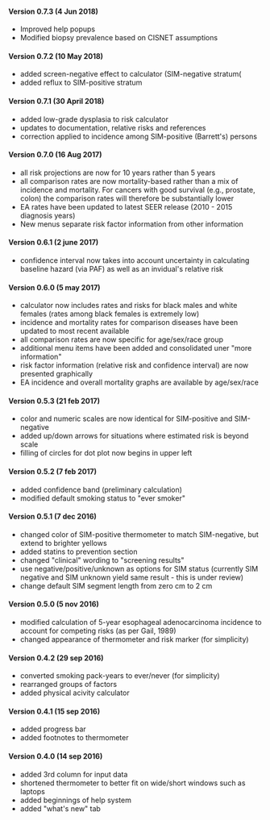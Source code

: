 #### Version 0.7.3 (4 Jun 2018)
* Improved help popups
* Modified biopsy prevalence based on CISNET assumptions

#### Version 0.7.2 (10 May 2018)
* added screen-negative effect to calculator (SIM-negative stratum(
* added reflux to SIM-positive stratum

#### Version 0.7.1 (30 April 2018)
* added low-grade dysplasia to risk calculator
* updates to documentation, relative risks and references
* correction applied to incidence among SIM-positive (Barrett's) persons

#### Version 0.7.0 (16 Aug 2017)
* all risk projections are now for 10 years rather than 5 years
* all comparison rates are now mortality-based rather than a mix of incidence and mortality.
For cancers with good survival (e.g., prostate, colon) the comparison rates will therefore be substantially lower
* EA rates have been updated to latest SEER release (2010 - 2015 diagnosis years)
* New menus separate risk factor information from other information

#### Version 0.6.1 (2 june 2017)
* confidence interval now takes into account uncertainty in calculating baseline hazard (via PAF) as well as an invidual's relative risk

#### Version 0.6.0 (5 may 2017)
* calculator now includes rates and risks for black males and white females (rates among black females is extremely low)
* incidence and mortality rates for comparison diseases have been updated to most recent available
* all comparison rates are now specific for age/sex/race group
* additional menu items have been added and consolidated uner "more information"
* risk factor information (relative risk and confidence interval) are now presented graphically
* EA incidence and overall mortality graphs are available by age/sex/race

#### Version 0.5.3 (21 feb 2017)
* color and numeric scales are now identical for SIM-positive and SIM-negative
* added up/down arrows for situations where estimated risk is beyond scale
* filling of circles for dot plot now begins in upper left

#### Version 0.5.2 (7 feb 2017)
* added confidence band (preliminary calculation)
* modified default smoking status to "ever smoker"

#### Version 0.5.1 (7 dec 2016)
* changed color of SIM-positive thermometer to match SIM-negative, but extend to brighter yellows
* added statins to prevention section
* changed "clinical" wording to "screening results" 
* use negative/positive/unknown as options for SIM status
(currently SIM negative and SIM unknown yield same result - this is under review)
* change default SIM segment length from zero cm to 2 cm

#### Version 0.5.0 (5 nov 2016)
* modified calculation of 5-year esophageal adenocarcinoma incidence to account for competing risks (as per Gail, 1989)
* changed appearance of thermometer and risk marker (for simplicity)

#### Version 0.4.2 (29 sep 2016)
* converted smoking pack-years to ever/never (for simplicity)
* rearranged groups of factors
* added physical acivity calculator

#### Version 0.4.1 (15 sep 2016)
* added progress bar
* added footnotes to thermometer

#### Version 0.4.0 (14 sep 2016)
* added 3rd column for input data
* shortened thermometer to better fit on wide/short windows such as laptops
* added beginnings of help system
* added "what's new" tab
